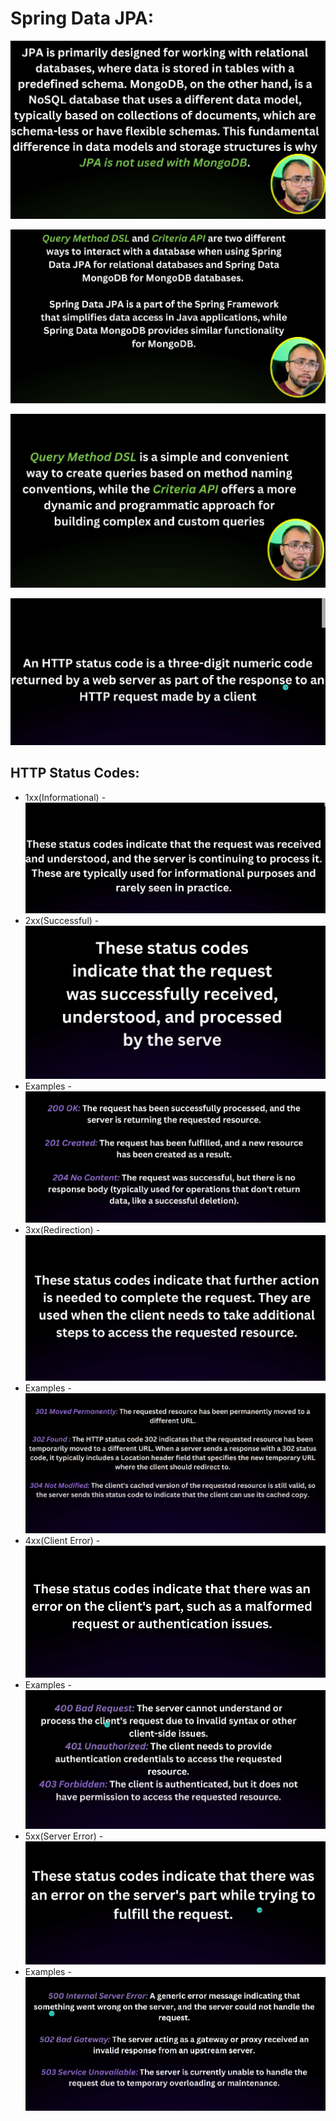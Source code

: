 # Spring Data JPA:

![img.png](img.png)

![img_1.png](img_1.png)

![img_2.png](img_2.png)

![img_3.png](img_3.png)

## HTTP Status Codes:
 * 1xx(Informational) - ![img_4.png](img_4.png)
 *  2xx(Successful) - ![img_5.png](img_5.png) 
 * Examples - ![img_6.png](img_6.png)
 * 3xx(Redirection) - ![img_7.png](img_7.png)
 * Examples - ![img_8.png](img_8.png)
 * 4xx(Client Error) - ![img_9.png](img_9.png)
 * Examples - ![img_10.png](img_10.png)
 * 5xx(Server Error) - ![img_11.png](img_11.png)
 * Examples - ![img_12.png](img_12.png)